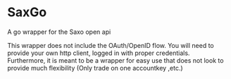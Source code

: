# SaxGo

A go wrapper for the Saxo open api

This wrapper does not include the OAuth/OpenID flow. You will need to provide your own http client, logged in with
proper credentials. Furthermore, it is meant to be a wrapper for easy use that does not look to provide much
flexibility (Only trade on one accountkey ,etc.)
